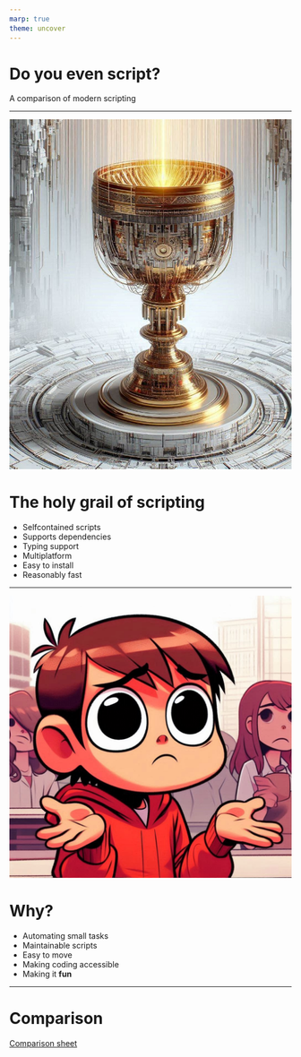 ```yaml
---
marp: true
theme: uncover
---
```


# Do you even script?

A comparison of modern scripting

---

![bg left:30%](./grail.jpg)

# The holy grail of scripting

* Selfcontained scripts
* Supports dependencies
* Typing support
* Multiplatform
* Easy to install
* Reasonably fast

---

![bg right:40%](./why.jpg)

# Why?

* Automating small tasks
* Maintainable scripts
* Easy to move
* Making coding accessible
* Making it **fun**

---

# Comparison

[Comparison sheet](https://docs.google.com/spreadsheets/d/1Zzse7N0rc6qZ0HAlr7tDP07k2SyP67tULCuOUciVLaI/edit?usp=sharing)